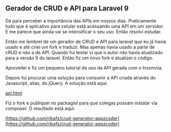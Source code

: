 ## Gerador de CRUD e API para Laravel 9

Dá para perceber a importância das APIs em nossos dias. Praticamente tudo que é aplicativo para celular está acessando uma API em um servidor. E me parece que ainda vai se intensificar o seu uso. Então resolvi estudar.

Então me lembrei de um gerador de CRUD e API para laravel que eu já havia usado e até criei um fork e traduzi. Mas apenas havia usado a parte de cRUD e não a de API. Quando fui testar vi que o autor não havia atualizado para a versão 9 do laravel. Então fiz um novo fork e atualizei o código.

Aproveitei e fiz um pequeno tutorial de uso da API gerada com o Insomnia.

Depois fui procurar uma solução para consumir a API criada através do Javascript, alias, do jQuery. A solução está aqui:

[api.html](api.html)

Fiz o fork e publiquei no packagist para que colegas possam instalar via composer. O resultado está aqui:

[https://github.com/ribafs/crud-generator-appzcoder](https://github.com/ribafs/crud-generator-appzcoder)


